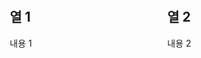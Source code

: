 
<div style="display: flex;">
  <div style="flex: 1; padding: 10px;">
    <h2>열 1</h2>
    <p>내용 1</p>
  </div>
  <div style="flex: 1; padding: 10px;">
    <h2>열 2</h2>
    <p>내용 2</p>
  </div>
</div>

